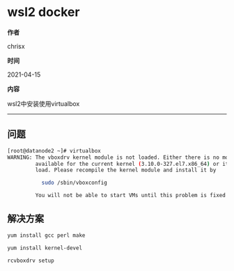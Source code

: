 # wsl2 docker

**作者**

chrisx

**时间**

2021-04-15

**内容**

wsl2中安装使用virtualbox

---

## 问题

```sh
[root@datanode2 ~]# virtualbox
WARNING: The vboxdrv kernel module is not loaded. Either there is no module
         available for the current kernel (3.10.0-327.el7.x86_64) or it failed to
         load. Please recompile the kernel module and install it by

           sudo /sbin/vboxconfig

         You will not be able to start VMs until this problem is fixed.

```

## 解决方案

```sh
yum install gcc perl make

yum install kernel-devel

rcvboxdrv setup
```